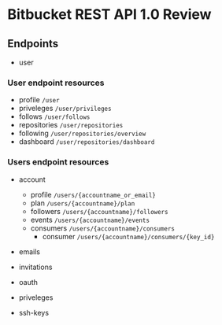 Bitbucket REST API 1.0 Review
=============================

Endpoints
---------

* user


### User endpoint resources

* profile `/user`
* priveleges `/user/privileges`
* follows `/user/follows`
* repositories `/user/repositories`
 * following `/user/repositories/overview`
 * dashboard `/user/repositories/dashboard`

### Users endpoint resources

* account 
  * profile `/users/{accountname_or_email}`
  * plan `/users/{accountname}/plan`
  * followers `/users/{accountname}/followers`
  * events `/users/{accountname}/events`
  * consumers `/users/{accountname}/consumers`
    * consumer `/users/{accountname}/consumers/{key_id}`
  
* emails
* invitations
* oauth
* priveleges
* ssh-keys

